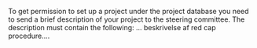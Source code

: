 To get permission to set up a project under the project database you need to send a brief description of your project to the steering committee.
The description must contain the following:
...
beskrivelse af red cap procedure.... 
